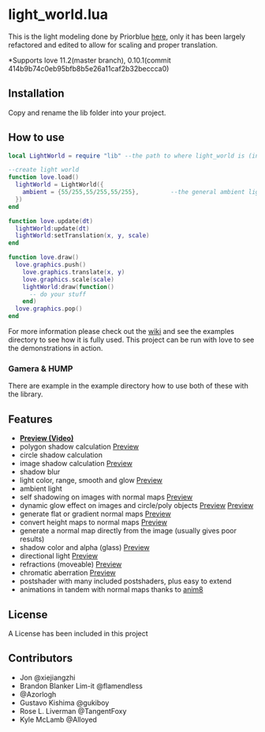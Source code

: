 # light_world.lua

  This is the light modeling done by Priorblue [here](https://bitbucket.org/PriorBlue/love2d-light-and-shadow-engine), 
only it has been largely refactored and edited to allow for scaling and proper translation.  

*Supports love 11.2(master branch), 0.10.1(commit 414b9b74c0eb95bfb8b5e26a11caf2b32beccca0)
 
## Installation
   
  Copy and rename the lib folder into your project.
    
## How to use

```lua
local LightWorld = require "lib" --the path to where light_world is (in this repo "lib")

--create light world
function love.load()
  lightWorld = LightWorld({
    ambient = {55/255,55/255,55/255},         --the general ambient light in the environment
  })
end

function love.update(dt)
  lightWorld:update(dt)
  lightWorld:setTranslation(x, y, scale)
end

function love.draw()
  love.graphics.push()
    love.graphics.translate(x, y)
    love.graphics.scale(scale)
    lightWorld:draw(function()
      -- do your stuff
    end)
  love.graphics.pop()
end
```

For more information please check out the [wiki](https://github.com/tanema/light_world.lua/wiki) and see the examples directory to see how it is fully used. This project can be run with love to see the demonstrations in action. 

### Gamera & HUMP
There are example in the example directory how to use both of these with the library.

## Features ##
* **[Preview (Video)](https://www.youtube.com/watch?v=6V5Dtsa6Nd4)**
* polygon shadow calculation [Preview](http://onepixelahead.de/love2d_polyshadow.png)
* circle shadow calculation
* image shadow calculation [Preview](http://onepixelahead.de/love2d_polyshadow18.png)
* shadow blur
* light color, range, smooth and glow [Preview](http://onepixelahead.de/love2d_polyshadow2.png)
* ambient light
* self shadowing on images with normal maps [Preview](http://onepixelahead.de/love2d_polyshadow_pixelshadow.png)
* dynamic glow effect on images and circle/poly objects [Preview](http://onepixelahead.de/love2d_polyshadow_glow.png) [Preview](http://onepixelahead.de/love2d_polyshadow15.gif)
* generate flat or gradient normal maps [Preview](http://onepixelahead.de/love2d_polyshadow7.png)
* convert height maps to normal maps [Preview](http://onepixelahead.de/love2d_polyshadow8.png)
* generate a normal map directly from the image (usually gives poor results)
* shadow color and alpha (glass) [Preview](http://onepixelahead.de/love2d_polyshadow9.png)
* directional light [Preview](http://onepixelahead.de/love2d_polyshadow12.png)
* refractions (moveable) [Preview](http://onepixelahead.de/love2d_polyshadow13.gif)
* chromatic aberration [Preview](http://onepixelahead.de/love2d_polyshadow16.gif)
* postshader with many included postshaders, plus easy to extend
* animations in tandem with normal maps thanks to [anim8](https://github.com/kikito/anim8)
			
## License

A License has been included in this project

## Contributors
- Jon @xiejiangzhi
- Brandon Blanker Lim-it @flamendless 
- @Azorlogh
- Gustavo Kishima @gukiboy
- Rose L. Liverman @TangentFoxy
- Kyle McLamb @Alloyed
